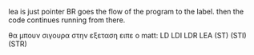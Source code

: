 lea is just pointer
BR goes the flow of the program to the label. then the code continues running from there.

θα μπουν σιγουρα στην εξεταση ειπε ο matt:
LD    LDI   LDR LEA
(ST) (STI) (STR)